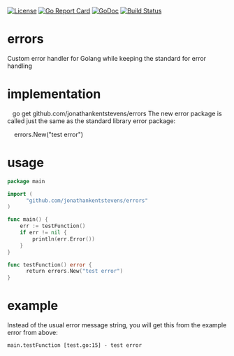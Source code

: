 [![License](http://img.shields.io/:license-gpl3-blue.svg)](http://www.gnu.org/licenses/gpl-3.0.html)
[![Go Report Card](https://goreportcard.com/badge/github.com/jonathankentstevens/errors)](https://goreportcard.com/report/github.com/jonathankentstevens/errors)
[![GoDoc](https://godoc.org/github.com/jonathankentstevens/errors?status.svg)](https://godoc.org/github.com/jonathankentstevens/errors)
[![Build Status](https://travis-ci.org/jonathankentstevens/errors.svg?branch=master)](https://travis-ci.org/jonathankentstevens/errors)

# errors
Custom error handler for Golang while keeping the standard for error handling

# implementation
    go get github.com/jonathankentstevens/errors
The new error package is called just the same as the standard library error package:
          
     errors.New("test error")
    
# usage
```go
package main

import (
	  "github.com/jonathankentstevens/errors"
)

func main() {
    err := testFunction()
    if err != nil {
        println(err.Error()) 
    }
}

func testFunction() error {
	  return errors.New("test error")
}
```

# example

Instead of the usual error message string, you will get this from the example error from above:

```
main.testFunction [test.go:15] - test error
```
